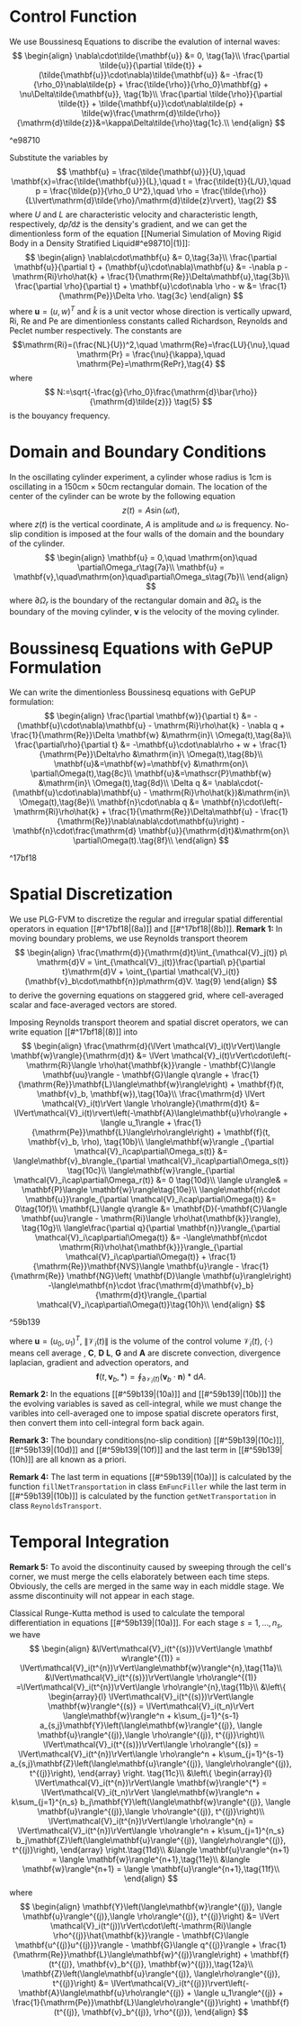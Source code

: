 
# Control Function

We use Boussinesq Equations to discribe the evalution of internal waves:
$$
\begin{align}
\nabla\cdot\tilde{\mathbf{u}} &= 0, \tag{1a}\\
\frac{\partial \tilde{u}}{\partial \tilde{t}} + (\tilde{\mathbf{u}}\cdot\nabla)\tilde{\mathbf{u}} &=
 -\frac{1}{\rho_0}\nabla\tilde{p} + \frac{\tilde{\rho}}{\rho_0}\mathbf{g} + \nu\Delta\tilde{\mathbf{u}}, \tag{1b}\\
 \frac{\partial \tilde{\rho}}{\partial \tilde{t}}  + \tilde{\mathbf{u}}\cdot\nabla\tilde{p} +
  \tilde{w}\frac{\mathrm{d}\tilde{\rho}}{\mathrm{d}\tilde{z}}&=\kappa\Delta\tilde{\rho}\tag{1c}.\\
\end{align}
$$

^e98710

Substitute the variables by
$$
\mathbf{u} = \frac{\tilde{\mathbf{u}}}{U},\quad \mathbf{x}=\frac{\tilde{\mathbf{u}}}{L},\quad t = \frac{\tilde{t}}{L/U},\quad p = \frac{\tilde{p}}{\rho_0 U^2},\quad \rho = \frac{\tilde{\rho}}{L\lvert\mathrm{d}\tilde{\rho}/\mathrm{d}\tilde{z}\rvert}, \tag{2}
$$
where $U$ and $L$ are characteristic velocity and characteristic length, respectively, $\mathrm{d}\tilde{\rho}/\mathrm{d}\tilde{z}$ is the density's gradient, and we can get the dimentionless form of the equation [[Numerial Simulation of Moving Rigid Body in a Density Stratified Liquid#^e98710|(1)]]:
$$
\begin{align}
 \nabla\cdot\mathbf{u} &= 0,\tag{3a}\\
 \frac{\partial \mathbf{u}}{\partial t} + (\mathbf{u}\cdot\nabla)\mathbf{u} &= -\nabla p - \mathrm{Ri}\rho\hat{k} + \frac{1}{\mathrm{Re}}\Delta\mathbf{u},\tag{3b}\\
\frac{\partial \rho}{\partial t} + \mathbf{u}\cdot\nabla \rho - w &= \frac{1}{\mathrm{Pe}}\Delta \rho. \tag{3c}
\end{align}
$$
where $\mathbf{u}=(u, w)^T$ and $\hat{k}$ is a unit vector whose direction is vertically upward,
$\mathrm{Ri}$, $\mathrm{Re}$ and $\mathrm{Pe}$ are dimentionless constants called Richardson, Reynolds and Peclet number respectively.
The constants are
$$\mathrm{Ri}=(\frac{NL}{U})^2,\quad
\mathrm{Re}=\frac{LU}{\nu},\quad
\mathrm{Pr} = \frac{\nu}{\kappa},\quad
 \mathrm{Pe}=\mathrm{RePr},\tag{4}
$$
where
$$
N:=\sqrt{-\frac{g}{\rho_0}\frac{\mathrm{d}\bar{\rho}}{\mathrm{d}\tilde{z}}} \tag{5}
$$
is the bouyancy frequency.

# Domain and Boundary Conditions

In the oscillating cylinder experiment, a cylinder whose radius is $1\mathrm{cm}$ is oscillating in a $150\mathrm{cm}\times 50\mathrm{cm}$ rectangular domain.
The location of the center of the cylinder can be wrote by the following equation
$$
z(t) = A\sin(\omega t), \tag{6}
$$
where $z(t)$ is the vertical coordinate, $A$ is amplitude and $\omega$ is frequency.
No-slip condition is imposed at the four walls of the domain and the boundary of the cylinder.
$$
\begin{align}
  \mathbf{u} = 0,\quad \mathrm{on}\quad \partial\Omega_r\tag{7a}\\
  \mathbf{u} = \mathbf{v},\quad\mathrm{on}\quad\partial\Omega_s\tag{7b}\\
\end{align}
$$
where $\partial\Omega_r$ is the boundary of the rectangular domain and $\partial\Omega_s$ is the boundary of the moving cylinder, $\mathbf{v}$ is the velocity of the moving cylinder.

# Boussinesq Equations with GePUP Formulation

We can write the dimentionless Boussinesq equations with GePUP formulation:
$$
\begin{align}
  \frac{\partial \mathbf{w}}{\partial t} &= -(\mathbf{u}\cdot\nabla)\mathbf{u} - \mathrm{Ri}\rho\hat{k} - \nabla q + \frac{1}{\mathrm{Re}}\Delta \mathbf{w} &\mathrm{in}\ \Omega(t),\tag{8a}\\
  \frac{\partial\rho}{\partial t} &= -\mathbf{u}\cdot\nabla\rho + w + \frac{1}{\mathrm{Pe}}\Delta\rho &\mathrm{in}\ \Omega(t),\tag{8b}\\
\mathbf{u}&=\mathbf{w}=\mathbf{v} &\mathrm{on}\ \partial\Omega(t),\tag{8c}\\
\mathbf{u}&=\mathscr{P}\mathbf{w} &\mathrm{in}\ \Omega(t),\tag{8d}\\
\Delta q &= \nabla\cdot(-(\mathbf{u}\cdot\nabla)\mathbf{u} - \mathrm{Ri}\rho\hat{k})&\mathrm{in}\ \Omega(t),\tag{8e}\\
\mathbf{n}\cdot\nabla q &= \mathbf{n}\cdot\left(-\mathrm{Ri}\rho\hat{k} + \frac{1}{\mathrm{Re}}\Delta\mathbf{u} - \frac{1}{\mathrm{Re}}\nabla\nabla\cdot\mathbf{u}\right) - \mathbf{n}\cdot\frac{\mathrm{d} \mathbf{u}}{\mathrm{d}t}&\mathrm{on}\ \partial\Omega(t).\tag{8f}\\
\end{align}
$$

^17bf18

# Spatial Discretization

We use PLG-FVM to discretize the regular and irregular spatial differential operators in equation [[#^17bf18|(8a)]] and [[#^17bf18|(8b)]].
**Remark 1:** In moving boundary problems, we use Reynolds transport theorem
$$
\begin{align}
  \frac{\mathrm{d}}{\mathrm{d}t}\int_{\mathcal{V}_j(t)} p\ \mathrm{d}V = \int_{\mathcal{V}_j(t)}\frac{\partial\ p}{\partial t}\mathrm{d}V + \oint_{\partial \mathcal{V}_i(t)}(\mathbf{v}_b\cdot\mathbf{n})p\mathrm{d}V. \tag{9}
\end{align}
$$
 to derive the governing equations on staggered grid, where cell-averaged scalar and face-averaged vectors are stored.

Imposing Reynolds transport theorem and spatial discret operators, we can write equation [[#^17bf18|(8)]] into
$$
\begin{align}
  \frac{\mathrm{d}(\lVert \mathcal{V}_i(t)\rVert)\langle \mathbf{w}\rangle}{\mathrm{d}t}
  &= \lVert \mathcal{V}_i(t)\rVert\cdot\left(-\mathrm{Ri}\langle \rho\hat{\mathbf{k}}\rangle - \mathbf{C}\langle \mathbf{uu}\rangle - \mathbf{G}\langle q\rangle + \frac{1}{\mathrm{Re}}\mathbf{L}\langle\mathbf{w}\rangle\right) + \mathbf{f}(t, \mathbf{v}_b, \mathbf{w}),\tag{10a}\\
  \frac{\mathrm{d} \lVert \mathcal{V}_i(t)\rVert \langle \rho\rangle}{\mathrm{d}t} &=
  \lVert\mathcal{V}_i(t)\rvert\left(-\mathbf{A}\langle\mathbf{u}\rho\rangle + \langle u_1\rangle + \frac{1}{\mathrm{Pe}}\mathbf{L}\langle\rho\rangle\right) + \mathbf{f}(t, \mathbf{v}_b, \rho), \tag{10b}\\
  \langle\mathbf{w}\rangle _{\partial \mathcal{V}_i\cap\partial\Omega_s(t)} &=
    \langle\mathbf{v}_b\rangle_{\partial \mathcal{V}_i\cap\partial\Omega_s(t)} \tag{10c}\\
    \langle\mathbf{w}\rangle_{\partial \mathcal{V}_i\cap\partial\Omega_r(t)}
    &= 0 \tag{10d}\\
    \langle u\rangle& = \mathbf{P}\langle \mathbf{w}\rangle\tag{10e}\\
  \langle\mathbf{n\cdot \mathbf{u}}\rangle_{\partial \mathcal{V}_i\cap\partial\Omega(t)} &= 0\tag{10f}\\
   \mathbf{L}\langle q\rangle &= \mathbf{D}(-\mathbf{C}\langle \mathbf{uu}\rangle - \mathrm{Ri}\langle \rho\hat{\mathbf{k}}\rangle), \tag{10g}\\
  \langle\frac{\partial q}{\partial \mathbf{n}}\rangle_{\partial \mathcal{V}_i\cap\partial\Omega(t)}
  &= -\langle\mathbf{n\cdot \mathrm{Ri}\rho\hat{\mathbf{k}}}\rangle_{\partial \mathcal{V}_i\cap\partial\Omega(t)} + \frac{1}{\mathrm{Re}}\mathbf{NVS}\langle \mathbf{u}\rangle - \frac{1}{\mathrm{Re}} \mathbf{NG}\left( \mathbf{D}\langle \mathbf{u}\rangle\right)
  -\langle\mathbf{n}\cdot \frac{\mathrm{d}\mathbf{v}_b}{\mathrm{d}t}\rangle_{\partial \mathcal{V}_i\cap\partial\Omega(t)}\tag{10h}\\
\end{align}
$$

^59b139

where $\mathbf{u}=(u_0, u_1)^T$, $\lVert \mathcal{V}_i(t)\rVert$ is the volume of the control volume $\mathcal{V}_i(t)$, $\langle \cdot\rangle$ means cell average
, $\mathbf{C}$, $\mathbf{D}$ $\mathbf{L}$, $\mathbf{G}$ and $\mathbf{A}$ are discrete convection, divergence laplacian, gradient and advection operators, and
$$
\mathbf{f}(t, \mathbf{v}_b, *) = \oint_{\partial \mathcal{V}_i(t)} (\mathbf{v}_b\cdot \mathbf{n})*\mathrm{d}A. \tag{11}
$$
**Remark 2:** In the equations [[#^59b139|(10a)]] and [[#^59b139|(10b)]] the the evolving variables is saved as cell-integral, while we must change the varibles into cell-averaged one to impose spatial discrete operators first, then convert them into cell-integral form back again.

**Remark 3:** The boundary conditions(no-slip condition) [[#^59b139|(10c)]], [[#^59b139|(10d)]] and [[#^59b139|(10f)]] and the last term in [[#^59b139|(10h)]] are all known as a priori.

**Remark 4:** The last term in equations [[#^59b139|(10a)]] is calculated by the function `fillNetTransportation` in class `EmFuncFiller` while the last term in [[#^59b139|(10b)]] is calculated by the function `getNetTransportation` in class `ReynoldsTransport`.

# Temporal Integration

**Remark 5:** To avoid the discontinuity caused by sweeping through the cell's corner, we must merge the cells elaborately between each time steps. Obviously, the cells are merged in the same way in each middle stage. We assme discontinuity will not appear in each stage.

Classical Runge-Kutta method is used to calculate the temporal differentiation in equations [[#^59b139|(10a)]].
For each stage $s=1,\ldots,n_s$, we have
$$
\begin{align}
 &\lVert\mathcal{V}_i(t^{(s)})\rVert\langle \mathbf w\rangle^{(1)} = \lVert\mathcal{V}_i(t^{n})\rVert\langle\mathbf{w}\rangle^{n},\tag{11a}\\
 &\lVert\mathcal{V}_i(t^{(s)})\rVert\langle \rho\rangle^{(1)}
 =\lVert\mathcal{V}_i(t^{n})\rVert\langle \rho\rangle^{n},\tag{11b}\\
 &\left\{
 \begin{array}{l}
 \lVert\mathcal{V}_i(t^{(s)})\rVert\langle \mathbf{w}\rangle^{(s)}
 = \lVert\mathcal{V}_i(t_n)\rVert \langle\mathbf{w}\rangle^n + k\sum_{j=1}^{s-1} a_{s,j}\mathbf{Y}\left(\langle\mathbf{w}\rangle^{(j)}, \langle \mathbf{u}\rangle^{(j)},\langle \rho\rangle^{(j)}, t^{(j)}\right)\\
 \lVert\mathcal{V}_i(t^{(s)})\rVert\langle \rho\rangle^{(s)}
 = \lVert\mathcal{V}_i(t^{n})\rVert\langle \rho\rangle^n + k\sum_{j=1}^{s-1} a_{s,j}\mathbf{Z}\left(\langle\mathbf{u}\rangle^{(j)}, \langle\rho\rangle^{(j)}, t^{(j)}\right),
 \end{array}
 \right. \tag{11c}\\
&\left\{
\begin{array}{l}
  \lVert\mathcal{V}_i(t^{n})\rVert\langle \mathbf{w}\rangle^{*}
 = \lVert\mathcal{V}_i(t_n)\rVert \langle\mathbf{w}\rangle^n + k\sum_{j=1}^{n_s} b_j\mathbf{Y}\left(\langle\mathbf{w}\rangle^{(j)}, \langle \mathbf{u}\rangle^{(j)},\langle \rho\rangle^{(j)}, t^{(j)}\right)\\
 \lVert\mathcal{V}_i(t^{n})\rVert\langle \rho\rangle^{n}
 = \lVert\mathcal{V}_i(t^{n})\rVert\langle \rho\rangle^n + k\sum_{j=1}^{n_s} b_j\mathbf{Z}\left(\langle\mathbf{u}\rangle^{(j)}, \langle\rho\rangle^{(j)}, t^{(j)}\right),
 \end{array}
 \right.\tag{11d}\\
 &\langle \mathbf{u}\rangle^{n+1} = \langle \mathbf{w}\rangle^{n+1},\tag{11e}\\
 &\langle \mathbf{w}\rangle^{n+1} = \langle \mathbf{u}\rangle^{n+1},\tag{11f}\\
\end{align}
$$
where
$$
\begin{align}
 \mathbf{Y}\left(\langle\mathbf{w}\rangle^{(j)}, \langle \mathbf{u}\rangle^{(j)},\langle \rho\rangle^{(j)}, t^{(j)}\right) &= \lVert \mathcal{V}_i(t^(j))\rVert\cdot\left(-\mathrm{Ri}\langle \rho^{(j)}\hat{\mathbf{k}}\rangle - \mathbf{C}\langle \mathbf{u^{(j)}u^{(j)}}\rangle - \mathbf{G}\langle q^{(j)}\rangle + \frac{1}{\mathrm{Re}}\mathbf{L}\langle\mathbf{w}^{(j)}\rangle\right) + \mathbf{f}(t^{(j)}, \mathbf{v}_b^{(j)}, \mathbf{w}^{(j)}),\tag{12a}\\
 \mathbf{Z}\left(\langle\mathbf{u}\rangle^{(j)}, \langle\rho\rangle^{(j)}, t^{(j)}\right) &= \lVert\mathcal{V}_i(t^{(j)})\rvert\left(-\mathbf{A}\langle\mathbf{u}\rho\rangle^{(j)} + \langle u_1\rangle^{(j)} + \frac{1}{\mathrm{Pe}}\mathbf{L}\langle\rho\rangle^{(j)}\right) + \mathbf{f}(t^{(j)}, \mathbf{v}_b^{(j)}, \rho^{(j)}),
 \end{align}
$$
